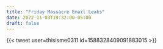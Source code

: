 ```yaml
---
title: "Friday Massacre Email Leaks"
date: 2022-11-03T19:32:00-05:00
draft: false
---
```

{{< tweet user=thisisme0311 id=1588328409091883015 >}}
<!--more-->
